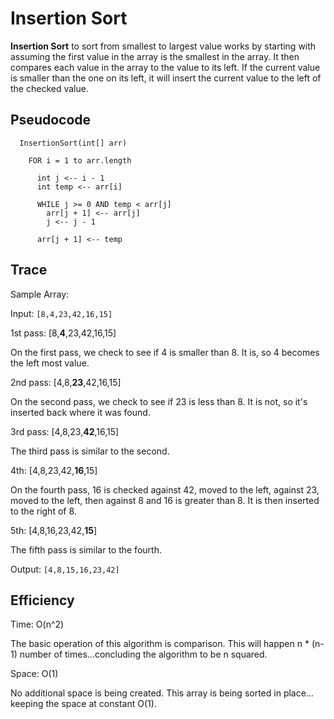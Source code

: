 ﻿# Insertion Sort

**Insertion Sort** to sort from smallest to largest value works by starting with assuming the first value in the array is the smallest in the array. It then compares each value in the array to the value to its left. If the current value is smaller than the one on its left, it will insert the current value to the left of the checked value. 

## Pseudocode
```
  InsertionSort(int[] arr)
  
    FOR i = 1 to arr.length
    
      int j <-- i - 1
      int temp <-- arr[i]
      
      WHILE j >= 0 AND temp < arr[j]
        arr[j + 1] <-- arr[j]
        j <-- j - 1
        
      arr[j + 1] <-- temp

```

## Trace

Sample Array: 

Input: `[8,4,23,42,16,15]`

1st pass: [8,**4**,23,42,16,15]

On the first pass, we check to see if 4 is smaller than 8. It is, so 4 becomes the left most value.

2nd pass: [4,8,**23**,42,16,15]

On the second pass, we check to see if 23 is less than 8. It is not, so it's inserted back where it was found.

3rd pass: [4,8,23,**42**,16,15]

The third pass is similar to the second.

4th: [4,8,23,42,**16**,15]

On the fourth pass, 16 is checked against 42, moved to the left, against 23, moved to the left, then against 8 and 16 is greater than 8. It is then inserted to the right of 8.

5th: [4,8,16,23,42,**15**]

The fifth pass is similar to the fourth.

Output: `[4,8,15,16,23,42]`

## Efficiency
Time: O(n^2)

The basic operation of this algorithm is comparison. This will happen n * (n-1) number of times…concluding the algorithm to be n squared.


Space: O(1)

No additional space is being created. This array is being sorted in place…keeping the space at constant O(1).